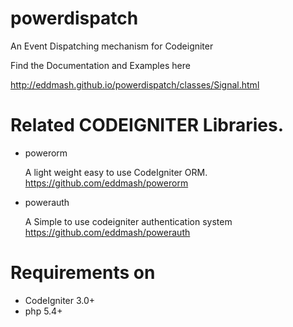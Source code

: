  
# powerdispatch
An Event Dispatching mechanism for Codeigniter 

Find the Documentation and Examples here

http://eddmash.github.io/powerdispatch/classes/Signal.html 


# Related CODEIGNITER Libraries.

 - powerorm
 
   A light weight easy to use CodeIgniter ORM. https://github.com/eddmash/powerorm
   
 - powerauth
 
   A Simple to use codeigniter authentication system https://github.com/eddmash/powerauth
 

# Requirements on 
 - CodeIgniter 3.0+
 - php 5.4+ 